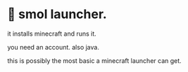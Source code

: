 # 🤏 smol launcher.

it installs minecraft and runs it.

you need an account. also java.

this is possibly the most basic a minecraft launcher can get.
